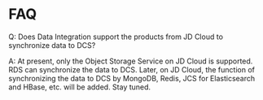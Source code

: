 # FAQ

Q: Does Data Integration support the products from JD Cloud to synchronize data to DCS?

A: At present, only the Object Storage Service on JD Cloud is supported. RDS can synchronize the data to DCS. Later, on JD Cloud, the function of synchronizing the data to DCS by MongoDB, Redis, JCS for Elasticsearch and HBase, etc. will be added. Stay tuned.